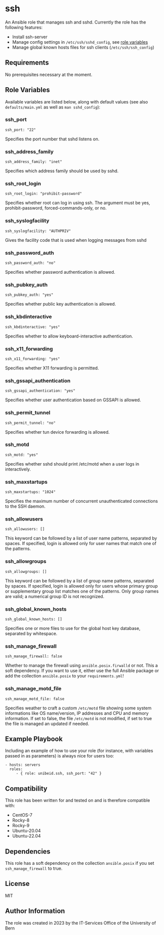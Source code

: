 # ssh

An Ansible role that manages ssh and sshd. Currently the role has the following
features:

* Install ssh-server
* Manage config settings in `/etc/ssh/sshd_config`, see
  [role variables](#role-variables)
* Manage global known hosts files for ssh clients (`/etc/ssh/ssh_config`)

## Requirements

No prerequisites necessary at the moment.

## Role Variables

Available variables are listed below, along with default values (see also `defaults/main.yml` as well as `man sshd_config`):

### ssh_port

    ssh_port: "22"

Specifies the port number that sshd listens on.

### ssh_address_family

    ssh_address_family: "inet"

Specifies which address family should be used by sshd.

### ssh_root_login

    ssh_root_login: "prohibit-password"

Specifies whether root can log in using ssh.  The argument must be yes, prohibit-password, forced-commands-only, or no.

### ssh_syslogfacility

    ssh_syslogfacility: "AUTHPRIV"

Gives the facility code that is used when logging messages from sshd

### ssh_password_auth

    ssh_password_auth: "no"

Specifies whether password authentication is allowed.

### ssh_pubkey_auth

    ssh_pubkey_auth: "yes"

Specifies whether public key authentication is allowed.

### ssh_kbdinteractive

    ssh_kbdinteractive: "yes"

Specifies whether to allow keyboard-interactive authentication.

### ssh_x11_forwarding

    ssh_x11_forwarding: "yes"

Specifies whether X11 forwarding is permitted.

### ssh_gssapi_authentication

    ssh_gssapi_authentication: "yes"

Specifies whether user authentication based on GSSAPI is allowed.

### ssh_permit_tunnel

    ssh_permit_tunnel: "no"

Specifies whether tun device forwarding is allowed.

### ssh_motd

    ssh_motd: "yes"

Specifies whether sshd should print /etc/motd when a user logs in interactively.

### ssh_maxstartups

    ssh_maxstartups: "1024"

Specifies the maximum number of concurrent unauthenticated connections to the SSH daemon.
    
### ssh_allowusers

    ssh_allowusers: []

This keyword can be followed by a list of user name patterns, separated by spaces.  If specified, login is allowed only for user
names that match one of the patterns.

### ssh_allowgroups

    ssh_allowgroups: []

This keyword can be followed by a list of group name patterns, separated by spaces.  If specified, login is allowed only for users whose primary group or
supplementary group list matches one of the patterns.  Only group names are valid; a numerical group ID is not recognized.

### ssh_global_known_hosts

    ssh_global_known_hosts: []

Specifies one or more files to use for the global host key database, separated by whitespace.

### ssh_manage_firewall

    ssh_manage_firewall: false

Whether to manage the firewall using `ansible.posix.firwalld` or not. This a
soft dependency. If you want to use it, either use the full Ansible package or
add the collection `ansible.posix` to your `requirements.yml`!

### ssh_manage_motd_file

    ssh_manage_motd_file: false

Specifies weather to craft a custom `/etc/motd` file showing some system
informations like OS name/version, IP addresses and CPU and memory information.
If set to false, the file `/etc/motd` is not modified, if set to true the file
is managed an updated if needed.

## Example Playbook

Including an example of how to use your role (for instance, with variables
passed in as parameters) is always nice for users too:

    - hosts: servers
      roles:
         - { role: unibeid.ssh, ssh_port: "42" }

## Compatibility

This role has been written for and tested on and is therefore compatible with:

* CentOS-7
* Rocky-8
* Rocky-9
* Ubuntu-20.04
* Ubuntu-22.04

## Dependencies

This role has a soft dependency on the collection `ansible.posix` if you set
`ssh_manage_firewall` to true.

## License

MIT

## Author Information

The role was created in 2023 by the IT-Services Office of the University of Bern
